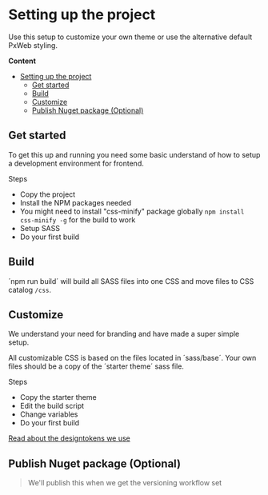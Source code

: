 # Setting up the project

Use this setup to customize your own theme or use the alternative default PxWeb styling.

**Content**

- [Setting up the project](#setting-up-the-project)
  - [Get started](#get-started)
  - [Build](#build)
  - [Customize](#customize)
  - [Publish Nuget package (Optional)](#publish-nuget-package-optional)

## Get started

To get this up and running you need some basic understand of how to setup a development environment for frontend.

Steps 

- Copy the project
- Install the NPM packages needed
- You might need to install "css-minify" package globally ```npm install css-minify -g``` for the build to work
- Setup SASS
- Do your first build

## Build

´npm run build´ will build all SASS files into one CSS and move files to CSS catalog ```/css```. 

## Customize

We understand your need for branding and have made a super simple setup. 

All customizable CSS is based on the files located in ´sass/base´. Your own files should be a copy of the ´starter theme´ sass file.

Steps

- Copy the starter theme
- Edit the build script
- Change variables
- Do your first build

[Read about the designtokens we use](/docs/tokens.md)

## Publish Nuget package (Optional)

> We'll publish this when we get the versioning workflow set
